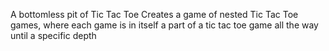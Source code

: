 A bottomless pit of Tic Tac Toe
Creates a game of nested Tic Tac Toe games, where each game is in itself a part of a tic tac toe game all the way until a specific depth
